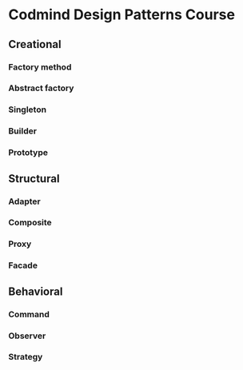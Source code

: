 # Codmind Design Patterns Course
## Creational
### Factory method
### Abstract factory
### Singleton
### Builder
### Prototype
## Structural
### Adapter
### Composite
### Proxy
### Facade
## Behavioral
### Command
### Observer
### Strategy
